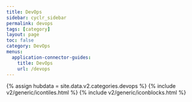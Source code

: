 ```yaml
---
title: DevOps
sidebar: cyclr_sidebar
permalink: devops
tags: [category]
layout: page
toc: false
category: DevOps
menus:
  application-connector-guides:
    title: DevOps
    url: /devops
---
```

{% assign hubdata = site.data.v2.categories.devops %}
{% include v2/generic/icontiles.html %}	
{% include v2/generic/iconblocks.html %}	